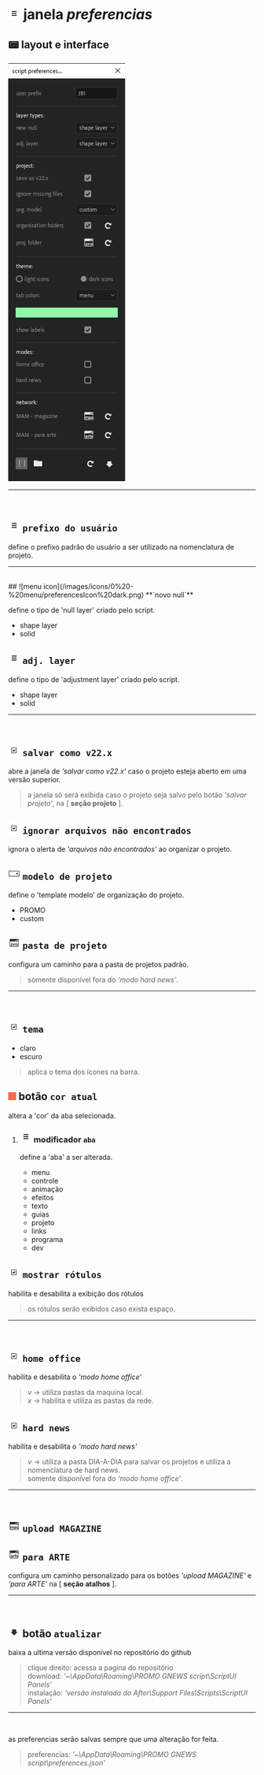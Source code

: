 
# ![preferences icon](/images/icons/0%20-%20menu/preferencesIcon%20dark.png) janela *preferencias*

## 📟 layout e interface

![menu](/images/preferences.png)

---
<br />

## ![user](/images/icons/0%20-%20menu/preferencesIcon%20dark.png) **`prefixo do usuário`**


define o prefixo padrão do usuário a ser utilizado na nomenclatura de projeto.

---

<br />
## ![menu icon](/images/icons/0%20-%20menu/preferencesIcon%20dark.png) **`novo null`**

define o tipo de 'null layer' criado pelo script.

- shape layer
- solid

## ![menu icon](/images/icons/0%20-%20menu/preferencesIcon%20dark.png) **`adj. layer`**

define o tipo de 'adjustment layer' criado pelo script.

- shape layer
- solid

---
<br />

## ![check](/images/icons/general/ui/checkBoxIcon%20dark.png) **`salvar como v22.x`**

abre a janela de *'salvar como v22.x'* caso o projeto esteja aberto em uma versão superior.
> a janela só será exibida caso o projeto seja salvo pelo botão *'salvar projeto'*, na [ **seção projeto** ].

## ![check](/images/icons/general/ui/checkBoxIcon%20dark.png) **`ignorar arquivos não encontrados`**

ignora o alerta de *'arquivos não encontrados'* ao organizar o projeto.


## ![menu icon](/images/icons/general/ui/menuIcon%20dark.png) **`modelo de projeto`**

define o 'template modelo' de organização do projeto.

- PROMO
- custom

## ![proj icon](/images/icons/7%20-%20shortcuts/projFolderIcon%20dark.png) **`pasta de projeto`**

configura um caminho para a pasta de projetos padrão.

> somente disponível fora do *'modo hard news'*.

---
<br />

## ![check](/images/icons/general/ui/checkBoxIcon%20dark.png) **`tema`**

- claro
- escuro

> aplica o tema dos ícones na barra.

## ![color](/images/colors/FE674C.png) botão **`cor atual`**

altera a 'cor' da aba selecionada.

1. ### ![menu icon](/images/icons/0%20-%20menu/preferencesIcon%20dark.png) modificador **`aba`**

    define a 'aba' a ser alterada.
    - menu
    - controle
    - animação
    - efeitos
    - texto
    - guias
    - projeto
    - links
    - programa
    - dev

## ![check](/images/icons/general/ui/checkBoxIcon%20dark.png) **`mostrar rótulos`**

habilita e desabilita a exibição dos rótulos
> os rótulos serão exibidos caso exista espaço.

---
<br />

## ![check](/images/icons/general/ui/checkBoxIcon%20dark.png) **`home office`**

habilita e desabilita o *'modo home office'*
> *v* -> utiliza pastas da maquina local.\
> *x* -> habilita e utiliza as pastas da rede.

## ![check](/images/icons/general/ui/checkBoxIcon%20dark.png) **`hard news`**

habilita e desabilita o *'modo hard news'*
> *v* -> utiliza a pasta DIA-A-DIA para salvar os projetos e utiliza a nomenclatura de hard news.\
> somente disponível fora do *'modo home office'*.

---
<br />

## ![mag btn](/images/icons/7%20-%20shortcuts/magazineFolderIcon%20dark.png) **`upload MAGAZINE`**

## ![arte btn](/images/icons/7%20-%20shortcuts/arteFolderIcon%20dark.png) **`para ARTE`**

configura um caminho personalizado para os botões *'upload MAGAZINE'* e *'para ARTE'* na [ **seção atalhos** ].

---
<br />

## ![update btn](/images/icons/general/downloadIcon%20dark.png) botão **`atualizar`**

baixa a ultima versão disponível no repositório do github

> clique direito: acessa a pagina do repositório\
> download: *'~\AppData\Roaming\PROMO GNEWS script\ScriptUI Panels'*\
> instalação: *'versão instalada do After\Support Files\Scripts\ScriptUI Panels'*

---
<br />

as preferencias serão salvas sempre que uma alteração for feita.
> preferencias: *'~\AppData\Roaming\PROMO GNEWS script\preferences.json'*
